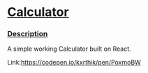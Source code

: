<h1><u>Calculator</u></h1>
<h3><u>Description</u></h3>


A simple working Calculator built on React.

Link:https://codepen.io/kxrthik/pen/PoxmoBW
